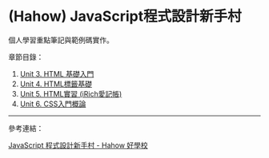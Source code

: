 # (Hahow) JavaScript程式設計新手村 #

個人學習重點筆記與範例碼實作。

章節目錄：

1. [Unit 3. HTML 基礎入門](https://github.com/eden90267/javascript-newhand-village/tree/master/unit03)
2. [Unit 4. HTML標籤基礎](https://github.com/eden90267/javascript-newhand-village/tree/master/unit04)
3. [Unit 5. HTML實習 (iRich愛記帳)](https://github.com/eden90267/javascript-newhand-village/tree/master/unit05)
4. [Unit 6. CSS入門概論](https://github.com/eden90267/javascript-newhand-village/tree/master/unit06)

---

參考連結：

[JavaScript 程式設計新手村 - Hahow 好學校](https://hahow.in/courses/57d60701ed63880700da234c)